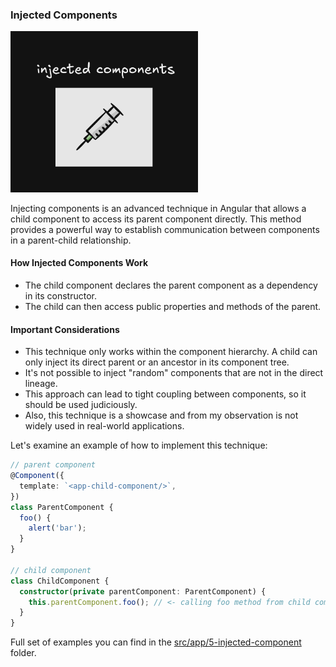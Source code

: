 ### Injected Components

<img src="/public/img/injected-components.png" alt="x" style="width: 300px; height: auto;">

Injecting components is an advanced technique in Angular that
allows a child component to access its parent 
component directly. This method provides a powerful way to 
establish communication between components in a parent-child 
relationship.

#### How Injected Components Work
- The child component declares the parent component as a dependency in its constructor.
- The child can then access public properties and methods of the parent.

#### Important Considerations
- This technique only works within the component hierarchy. A child can only inject its direct parent or an ancestor in its component tree.
- It's not possible to inject "random" components that are not in the direct lineage.
- This approach can lead to tight coupling between components, so it should be used judiciously.
- Also, this technique is a showcase and from my observation is not widely used in real-world applications.

Let's examine an example of how to implement this technique:
```typescript
// parent component
@Component({
  template: `<app-child-component/>`,
})
class ParentComponent {
  foo() {
    alert('bar');
  }
}

// child component
class ChildComponent {
  constructor(private parentComponent: ParentComponent) {
    this.parentComponent.foo(); // <- calling foo method from child component
  }
}
```

Full set of examples you can find in the [src/app/5-injected-component](src/app/5-injected-component) folder.
